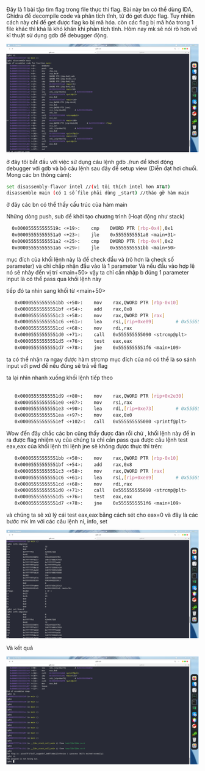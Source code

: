 

Đây là 1 bài tập tìm flag trong file thực thi flag. Bài này bn có thể dùng IDA, Ghidra để decompile code và phân tích tĩnh, từ đó get được flag. Tuy nhiên cách này chỉ để get được flag ko bị mã hóa. còn các flag bị mã hóa trong 1 file khác thì khá là khó khăn khi phân tích tĩnh. Hôm nay mk sẽ nói rõ hơn về kĩ thuật sử dụng gdb để debugger động.

![](images/run0.png)

ở đây tôi bắt đầu với việc sử dụng câu lệnh gdb ./run để khơi động debugger với gdb 
và bộ câu lệnh sau đây để setup view (Diễn đạt hơi chuối. Mong các bn thông cảm):

```Bash 
set disassembly-flavor intel //(vì tôi thích intel hơn AT&T)
disassemble main (có 1 số file phải dùng _start) //tháo gỡ hàm main 
```
ở đây các bn có thể thấy cấu trúc của hàm main

Những dòng push, sub để khởi tạo chương trình (Hoạt động như stack) 
 ```Bash
   0x000055555555519c <+19>:	cmp    DWORD PTR [rbp-0x4],0x1
   0x00005555555551a0 <+23>:	jle    0x5555555551a8 <main+31>
   0x00005555555551a2 <+25>:	cmp    DWORD PTR [rbp-0x4],0x2
   0x00005555555551a6 <+29>:	jle    0x5555555551bb <main+50>
```
mục đích của khối lệnh này là để check đầu và (rõ hơn là check số parameter) và chỉ chấp nhận đầu vào là 1 parameter Và nếu đầu vào hợp lệ nó sẽ nhảy đến vị trí <main+50> vậy ta chỉ cần nhập b đúng 1 parameter input là có thể pass qua khối lệnh này 

tiếp đó ta nhìn sang khối từ <main+50> 
```Bash
   0x00005555555551bb <+50>:	mov    rax,QWORD PTR [rbp-0x10]
   0x00005555555551bf <+54>:	add    rax,0x8
   0x00005555555551c3 <+58>:	mov    rax,QWORD PTR [rax]
   0x00005555555551c6 <+61>:	lea    rsi,[rip+0xe89]        # 0x555555556056
   0x00005555555551cd <+68>:	mov    rdi,rax
   0x00005555555551d0 <+71>:	call   0x555555555090 <strcmp@plt>
   0x00005555555551d5 <+76>:	test   eax,eax
   0x00005555555551d7 <+78>:	jne    0x5555555551f6 <main+109>
```
ta có thể nhận ra ngay được hàm strcmp mục đích của nó có thể là so sánh input với pwd để nếu đúng sẽ trả về flag 

ta lại nhìn nhanh xuống khối lệnh tiếp theo 

```Bash 
   
   0x00005555555551d9 <+80>:	mov    rax,QWORD PTR [rip+0x2e30]          # 		  0x555555558010 <flag>
   0x00005555555551e0 <+87>:	mov    rsi,rax
   0x00005555555551e3 <+90>:	lea    rdi,[rip+0xe73]        # 0x55555555605d
   0x00005555555551ea <+97>:	mov    eax,0x0
   0x00005555555551ef <+102>:	call   0x555555555080 <printf@plt>
```
Wow đến đây chắc các bn cũng thấy được đán rồi chứ , khối lệnh này để in ra được flag 
nhiệm vụ của chúng ta chỉ cần pass qua được câu lệnh test eax,eax của khối lệnh thì lệnh jne sẽ không đựợc thực thi trên:
```Bash 
   0x00005555555551bb <+50>:	mov    rax,QWORD PTR [rbp-0x10]
   0x00005555555551bf <+54>:	add    rax,0x8
   0x00005555555551c3 <+58>:	mov    rax,QWORD PTR [rax]
   0x00005555555551c6 <+61>:	lea    rsi,[rip+0xe89]        # 0x555555556056
   0x00005555555551cd <+68>:	mov    rdi,rax
   0x00005555555551d0 <+71>:	call   0x555555555090 <strcmp@plt>
   0x00005555555551d5 <+76>:	test   eax,eax
   0x00005555555551d7 <+78>:	jne    0x5555555551f6 <main+109>
```

và chúng ta sẽ xử lý cái test eax,eax bằng cách sét cho eax=0
và đây là các bước mk lm với các câu lệnh ni, info, set

![](images/run1.png)

Và kết quả 

![](images/run3.png)






















